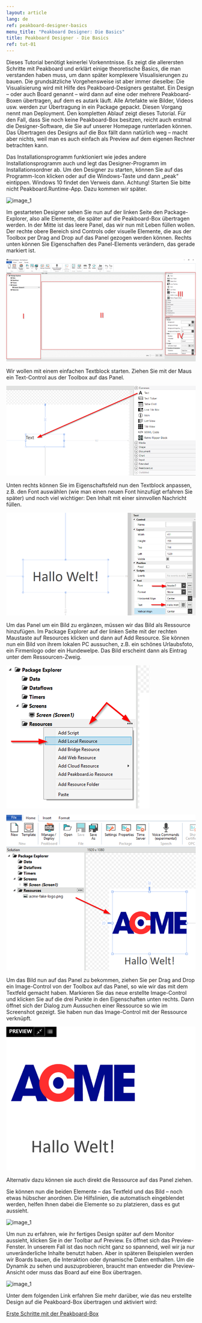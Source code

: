 ```yaml
---
layout: article
lang: de
ref: peakboard-designer-basics
menu_title: "Peakboard Designer: Die Basics"
title: Peakboard Designer - Die Basics
ref: tut-01
---
```

Dieses Tutorial benötigt keinerlei Vorkenntnisse. Es zeigt die allerersten Schritte mit Peakboard und erklärt einige theoretische Basics, die man verstanden haben muss, um dann später komplexere Visualisierungen zu bauen. Die grundsätzliche Vorgehensweise ist aber immer dieselbe: Die Visualisierung wird mit Hilfe des Peakboard-Designers gestaltet. Ein Design – oder auch Board genannt – wird dann auf eine oder mehrere Peakboard-Boxen übertragen, auf dem es autark läuft. Alle Artefakte wie Bilder, Videos usw. werden zur Übertragung in ein Package gepackt. Diesen Vorgang nennt man Deployment. Den kompletten Ablauf zeigt dieses Tutorial. Für den Fall, dass Sie noch keine Peakboard-Box besitzen, reicht auch erstmal die Designer-Software, die Sie auf unserer Homepage runterladen können. Das Übertragen des Designs auf die Box fällt dann natürlich weg – macht aber nichts, weil man es auch einfach als Preview auf dem eigenen Rechner betrachten kann.

Das Installationsprogramm funktioniert wie jedes andere Installationsprogramm auch und legt das Designer-Programm im Installationsordner ab. Um den Designer zu starten, können Sie auf das Programm-Icon klicken oder auf die Windows-Taste und dann „peak“ eintippen. Windows 10 findet den Verweis dann. Achtung! Starten Sie bitte nicht Peakboard.Runtime-App. Dazu kommen wir später.

![image_1](/assets/images/Tutorial/Basics/TutorialBasics01.png)

Im gestarteten Designer sehen Sie nun auf der linken Seite den Package-Explorer, also alle Elemente, die später auf die Peakboard-Box übertragen werden. In der Mitte ist das leere Panel, das wir nun mit Leben füllen wollen. Der rechte obere Bereich sind Controls oder visuelle Elemente, die aus der Toolbox per Drag and Drop auf das Panel gezogen werden können. Rechts unten können Sie Eigenschaften des Panel-Elements verändern, das gerade markiert ist.

![image_1](/assets/images/Tutorial/Basics/TutorialBasics02.png)

Wir wollen mit einem einfachen Textblock starten. Ziehen Sie mit der Maus ein Text-Control aus der Toolbox auf das Panel.

![image_1](/assets/images/Tutorial/Basics/TutorialBasics03.png)

Unten rechts können Sie im Eigenschaftsfeld nun den Textblock anpassen, z.B. den Font auswählen (wie man einen neuen Font hinzufügt erfahren Sie später) und noch viel wichtiger: Den Inhalt mit einer sinnvollen Nachricht füllen.

![image_1](/assets/images/Tutorial/Basics/TutorialBasics04.png)

Um das Panel um ein Bild zu ergänzen, müssen wir das Bild als Ressource hinzufügen. Im Package Explorer auf der linken Seite mit der rechten Maustaste auf Resources klicken und dann auf Add Resource. Sie können nun ein Bild von ihrem lokalen PC aussuchen, z.B. ein schönes Urlaubsfoto, ein Firmenlogo oder ein Hundewelpe. Das Bild erscheint dann als Eintrag unter dem Ressourcen-Zweig.

![image_1](/assets/images/Tutorial/Basics/TutorialBasics05.png)

![image_1](/assets/images/Tutorial/Basics/TutorialBasics06.png)

Um das Bild nun auf das Panel zu bekommen, ziehen Sie per Drag and Drop ein Image-Control von der Toolbox auf das Panel, so wie wir das mit dem Textfeld gemacht haben. Markieren Sie das neue erstellte Image-Control und klicken Sie auf die drei Punkte in den Eigenschaften unten rechts. Dann öffnet sich der Dialog zum Aussuchen einer Ressource so wie im Screenshot gezeigt. Sie haben nun das Image-Control mit der Ressource verknüpft.

![image_1](/assets/images/Tutorial/Basics/TutorialBasics07.png)

Alternativ dazu können sie auch direkt die Ressource auf das Panel ziehen.

Sie können nun die beiden Elemente – das Textfeld und das Bild – noch etwas hübscher anordnen. Die Hilfslinien, die automatisch eingeblendet werden, helfen Ihnen dabei die Elemente so zu platzieren, dass es gut aussieht.

![image_1](/assets/images/Tutorial/Basics/TutorialBasics08.png)

Um nun zu erfahren, wie ihr fertiges Design später auf dem Monitor aussieht, klicken Sie in der Toolbar auf Preview. Es öffnet sich das Preview-Fenster. In unserem Fall ist das noch nicht ganz so spannend, weil wir ja nur unveränderliche Inhalte benutzt haben. Aber in späteren Beispielen werden wir Boards bauen, die Interaktion oder dynamische Daten enthalten. Um die Dynamik zu sehen und auszuprobieren, braucht man entweder die Preview-Ansicht oder muss das Board auf eine Box übertragen.

![image_1](/assets/images/Tutorial/Basics/TutorialBasics09.png)

Unter dem folgenden Link erfahren Sie mehr darüber, wie das neu erstellte Design auf die Peakboard-Box übertragen und aktiviert wird:

[Erste Schritte mit der Peakboard-Box](/tutorials/02-de-anschliessen-und-die-erste-visualisierung.html)
